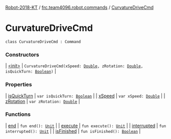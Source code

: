 [Robot-2018-KT](../../index.md) / [frc.team4096.robot.commands](../index.md) / [CurvatureDriveCmd](./index.md)

# CurvatureDriveCmd

`class CurvatureDriveCmd : Command`

### Constructors

| [&lt;init&gt;](-init-.md) | `CurvatureDriveCmd(xSpeed: `[`Double`](https://kotlinlang.org/api/latest/jvm/stdlib/kotlin/-double/index.html)`, zRotation: `[`Double`](https://kotlinlang.org/api/latest/jvm/stdlib/kotlin/-double/index.html)`, isQuickTurn: `[`Boolean`](https://kotlinlang.org/api/latest/jvm/stdlib/kotlin/-boolean/index.html)`)` |

### Properties

| [isQuickTurn](is-quick-turn.md) | `var isQuickTurn: `[`Boolean`](https://kotlinlang.org/api/latest/jvm/stdlib/kotlin/-boolean/index.html) |
| [xSpeed](x-speed.md) | `var xSpeed: `[`Double`](https://kotlinlang.org/api/latest/jvm/stdlib/kotlin/-double/index.html) |
| [zRotation](z-rotation.md) | `var zRotation: `[`Double`](https://kotlinlang.org/api/latest/jvm/stdlib/kotlin/-double/index.html) |

### Functions

| [end](end.md) | `fun end(): `[`Unit`](https://kotlinlang.org/api/latest/jvm/stdlib/kotlin/-unit/index.html) |
| [execute](execute.md) | `fun execute(): `[`Unit`](https://kotlinlang.org/api/latest/jvm/stdlib/kotlin/-unit/index.html) |
| [interrupted](interrupted.md) | `fun interrupted(): `[`Unit`](https://kotlinlang.org/api/latest/jvm/stdlib/kotlin/-unit/index.html) |
| [isFinished](is-finished.md) | `fun isFinished(): `[`Boolean`](https://kotlinlang.org/api/latest/jvm/stdlib/kotlin/-boolean/index.html) |

